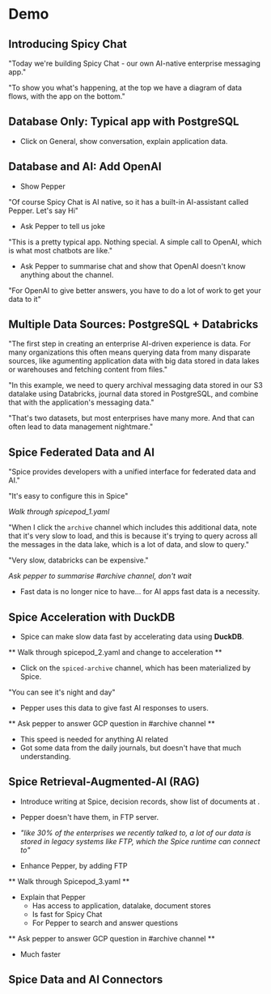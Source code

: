# Demo

## Introducing Spicy Chat

"Today we're building Spicy Chat - our own AI-native enterprise messaging app."

"To show you what's happening, at the top we have a diagram of data flows, with the app on the bottom."

## Database Only: Typical app with PostgreSQL

- Click on General, show conversation, explain application data.

## Database and AI: Add OpenAI

- Show Pepper

"Of course Spicy Chat is AI native, so it has a built-in AI-assistant called Pepper. Let's say Hi"

- Ask Pepper to tell us joke

"This is a pretty typical app. Nothing special. A simple call to OpenAI, which is what most chatbots are like."

- Ask Pepper to summarise chat and show that OpenAI doesn't know anything about the channel.

"For OpenAI to give better answers, you have to do a lot of work to get your data to it"

## Multiple Data Sources: PostgreSQL + Databricks

"The first step in creating an enterprise AI-driven experience is data. For many organizations this often means querying data from many disparate sources, like agumenting application data with big data stored in data lakes or warehouses and fetching content from files."

"In this example, we need to query archival messaging data stored in our S3 datalake using Databricks, journal data stored in PostgreSQL, and combine that with the application's messaging data."

"That's two datasets, but most enterprises have many more. And that can often lead to data management nightmare."

## Spice Federated Data and AI

"Spice provides developers with a unified interface for federated data and AI."

"It's easy to configure this in Spice"

_Walk through spicepod_1.yaml_

"When I click the `archive` channel which includes this additional data, note that it's very slow to load, and this is because it's trying to query across all the messages in the data lake, which is a lot of data, and slow to query."

"Very slow, databricks can be expensive."

_Ask pepper to summarise #archive channel, don't wait_

- Fast data is no longer nice to have... for AI apps fast data is a necessity.

<!-- [Spicepod One](./spicepod_1.yaml) -->

## Spice Acceleration with DuckDB

- Spice can make slow data fast by accelerating data using **DuckDB**.

** Walk through spicepod_2.yaml and change to acceleration **

- Click on the `spiced-archive` channel, which has been materialized by Spice.

"You can see it's night and day"

- Pepper uses this data to give fast AI responses to users.

** Ask pepper to answer GCP question in #archive channel **

- This speed is needed for anything AI related
- Got some data from the daily journals, but doesn't have that much understanding.

<!-- [Spicepod Two](./spicepod_2.yaml) -->

## Spice Retrieval-Augmented-AI (RAG)

- Introduce writing at Spice, decision records, show list of documents at []().
- Pepper doesn't have them, in FTP server.
- _"like 30% of the enterprises we recently talked to, a lot of our data is stored in legacy systems like FTP, which the Spice runtime can connect to"_

- Enhance Pepper, by adding FTP

** Walk through Spicepod_3.yaml **

- Explain that Pepper
  - Has access to application, datalake, document stores
  - Is fast for Spicy Chat
  - For Pepper to search and answer questions

** Ask pepper to answer GCP question in #archive channel **

- Much faster
<!-- [Spicepod Three](./spicepod_3.yaml) -->

## Spice Data and AI Connectors
